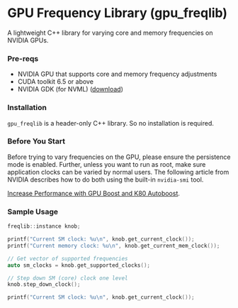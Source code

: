 GPU Frequency Library (gpu\_freqlib)
====================================

A lightweight C++ library for varying core and memory frequencies on NVIDIA GPUs.

### Pre-reqs

* NVIDIA GPU that supports core and memory frequency adjustments
* CUDA toolkit 6.5 or above
* NVIDIA GDK (for NVML) ([download](https://developer.nvidia.com/gpu-deployment-kit))

### Installation

`gpu_freqlib` is a header-only C++ library. So no installation is required.

### Before You Start

Before trying to vary frequencies on the GPU, please ensure the persistence mode
is enabled. Further, unless you want to run as root, make sure application clocks
can be varied by normal users. The following article from NVIDIA describes how to do
both using the built-in `nvidia-smi` tool.

[Increase Performance with GPU Boost and K80 Autoboost](http://devblogs.nvidia.com/parallelforall/increase-performance-gpu-boost-k80-autoboost/).

### Sample Usage

```c++
freqlib::instance knob;

printf("Current SM clock: %u\n", knob.get_current_clock());
printf("Current memory clock: %u\n", knob.get_current_mem_clock());

// Get vector of supported frequencies
auto sm_clocks = knob.get_supported_clocks();

// Step down SM (core) clock one level
knob.step_down_clock();

printf("Current SM clock: %u\n", knob.get_current_clock());
```

